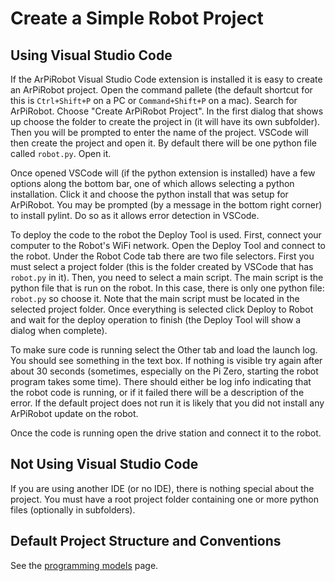 # Create a Simple Robot Project

## Using Visual Studio Code
If the ArPiRobot Visual Studio Code extension is installed it is easy to create an ArPiRobot project. Open the command pallete (the default shortcut for this is `Ctrl+Shift+P` on a PC or `Command+Shift+P` on a mac). Search for ArPiRobot. Choose "Create ArPiRobot Project". In the first dialog that shows up choose the folder to create the project in (it will have its own subfolder). Then you will be prompted to enter the name of the project. VSCode will then create the project and open it. By default there will be one python file called `robot.py`. Open it.

Once opened VSCode will (if the python extension is installed) have a few options along the bottom bar, one of which allows selecting a python installation. Click it and choose the python install that was setup for ArPiRobot. You may be prompted (by a message in the bottom right corner) to install pylint. Do so as it allows error detection in VSCode.

To deploy the code to the robot the Deploy Tool is used. First, connect your computer to the Robot's WiFi network. Open the Deploy Tool and connect to the robot. Under the Robot Code tab there are two file selectors. First you must select a project folder (this is the folder created by VSCode that has `robot.py` in it). Then, you need to select a main script. The main script is the python file that is run on the robot. In this case, there is only one python file: `robot.py` so choose it. Note that the main script must be located in the selected project folder. Once everything is selected click Deploy to Robot and wait for the deploy operation to finish (the Deploy Tool will show a dialog when complete).

To make sure code is running select the Other tab and load the launch log. You should see something in the text box. If nothing is visible try again after about 30 seconds (sometimes, especially on the Pi Zero, starting the robot program takes some time). There should either be log info indicating that the robot code is running, or if it failed there will be a description of the error. If the default project does not run it is likely that you did not install any ArPiRobot update on the robot.

Once the code is running open the drive station and connect it to the robot. 

## Not Using Visual Studio Code
If you are using another IDE (or no IDE), there is nothing special about the project. You must have a root project folder containing one or more python files (optionally in subfolders).

## Default Project Structure and Conventions
See the [programming models](../reference/programming_models.md) page.